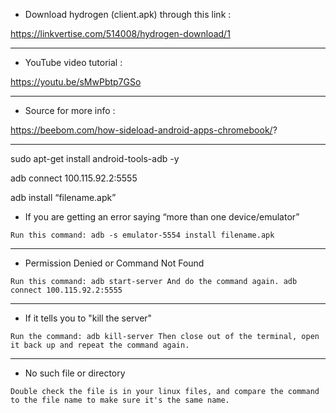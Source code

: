 - Download hydrogen (client.apk) through this link :

 https://linkvertise.com/514008/hydrogen-download/1

----------

- YouTube video tutorial :

https://youtu.be/sMwPbtp7GSo

----------

- Source for more info :

https://beebom.com/how-sideload-android-apps-chromebook/?

----------

sudo apt-get install android-tools-adb -y

adb connect 100.115.92.2:5555

adb install “filename.apk”

- If you are getting an error saying “more than one device/emulator”

```Run this command: adb -s emulator-5554 install filename.apk```

----------

- Permission Denied or Command Not Found

```Run this command: adb start-server And do the command again. adb connect 100.115.92.2:5555```

----------

- If it tells you to "kill the server"

```Run the command: adb kill-server Then close out of the terminal, open it back up and repeat the command again.```

----------

- No such file or directory

```Double check the file is in your linux files, and compare the command to the file name to make sure it's the same name.```
